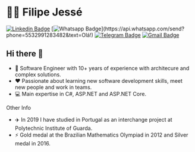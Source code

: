 

<!--

### Hi there 👋
**filipejesse/filipejesse** is a ✨ _special_ ✨ repository because its `README.md` (this file) appears on your GitHub profile.

Here are some ideas to get you started:

- 🔭 I’m currently working on ...
- 🌱 I’m currently learning ...
- 👯 I’m looking to collaborate on ...
- 🤔 I’m looking for help with ...
- 💬 Ask me about ...
- 📫 How to reach me: ...
- 😄 Pronouns: ...
- ⚡ Fun fact: ...
-->


# 👨‍🚀 Filipe Jessé

[![Linkedin Badge](https://img.shields.io/badge/-LinkedIn-blue?style=for-the-badge&logo=Linkedin&logoColor=white&link=https://www.linkedin.com/in/filipe-jesse/)](https://www.linkedin.com/in/filipe-jesse/)
[![Whatsapp Badge](https://img.shields.io/badge/-Whatsapp-4CA143?style=for-the-badge&labelColor=4CA143&logo=whatsapp&logoColor=white&link=https://api.whatsapp.com/send?phone=5532991283482&text=Olá!)](https://api.whatsapp.com/send?phone=5532991283482&text=Olá!)
[![Telegram Badge](https://img.shields.io/badge/-Telegram-1ca0f1?style=for-the-badge&labelColor=1ca0f1&logo=telegram&logoColor=white&link=https://t.me/filipejesse)](https://t.me/filipejesse)
[![Gmail Badge](https://img.shields.io/badge/-Gmail-c14438?style=for-the-badge&logo=Gmail&logoColor=white&link=mailto:filipejesse5@gmail.com)](mailto:filipejesse5@gmail.com)

## Hi there 👋

- 🚀 Software Engineer with 10+ years of experience with architecure and complex solutions.
- :heart: Passionate about learning new software development skills, meet new people and work in teams.
- 💻 Main expertise in C#, ASP.NET and ASP.NET Core.

Other Info
- :airplane: In 2019 I have studied in Portugal as an interchange project at Polytechnic Institute of Guarda.
- ⚡ Gold medal at the Brazilian Mathematics Olympiad in 2012 and Silver medal in 2016.
